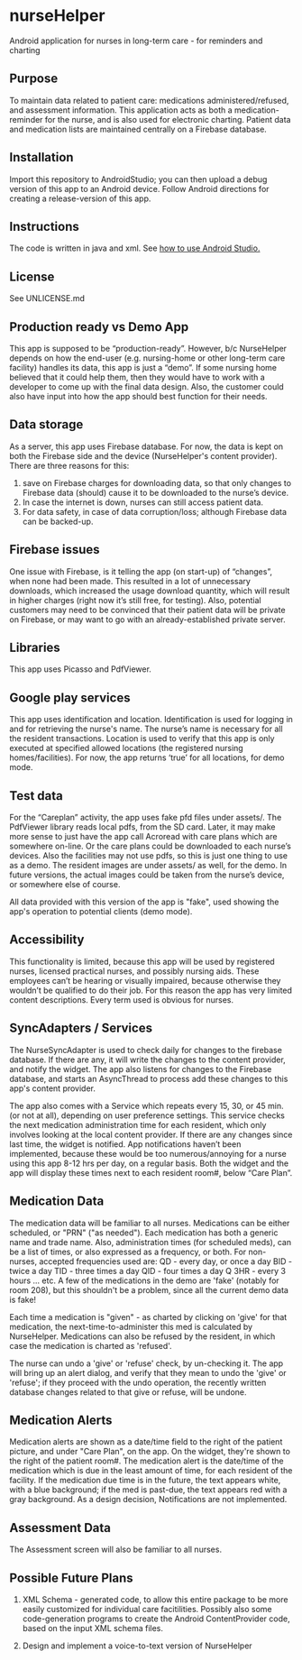 # nurseHelper
Android application for nurses in long-term care - for reminders and charting

## Purpose
To maintain data related to patient care: medications administered/refused, and 
assessment information.  This application acts as both a medication-reminder 
for the nurse, and is also used for electronic charting.  Patient data and 
medication lists are maintained centrally on a Firebase database.

## Installation
Import this repository to AndroidStudio; you can then upload a debug version
 of this app to an Android device.  Follow Android directions for creating a 
release-version of this app.

## Instructions
The code is written in java and xml.
See [how to use Android Studio.](http://www.instructables.com/id/How-To-Create-An-Android-App-With-Android-Studio/)

## License
See UNLICENSE.md

## Production ready vs Demo App
This app is supposed to be “production-ready”.  However, b/c NurseHelper depends
on how the end-user (e.g. nursing-home or other long-term care facility) handles
its data, this app is just a “demo”.  If some nursing home believed that it could
help them, then they would have to work with a developer to come up with the final
data design.  Also, the customer could also have input into how the app should best
function for their needs.

## Data storage
As a server, this app uses Firebase database.  For now, the data is kept on both the
Firebase side and the device (NurseHelper's content provider).  There are three reasons for this: 
1. save on Firebase charges for downloading data, so that only changes to Firebase
   data (should) cause it to be downloaded to the nurse’s device.
2. In case the internet is down, nurses can still access patient data.
3. For data safety, in case of data corruption/loss; although Firebase data can be
   backed-up.

## Firebase issues
One issue with Firebase, is it telling the app (on start-up) of “changes”, when 
none had been made.  This resulted in a lot of unnecessary downloads, which increased
the usage download quantity, which will result in higher charges (right now it’s still
free, for testing).  Also, potential customers may need to be convinced that their
patient data will be private on Firebase, or may want to go with an already-established 
private server.

## Libraries
This app uses Picasso and PdfViewer.

## Google play services
This app uses identification and location.  Identification is used for logging in and
for retrieving the nurse's name.  The nurse’s name is necessary for all the resident
transactions.  Location is used to verify that this app is only executed at specified
allowed locations (the registered nursing homes/facilities).  For now, the app returns
‘true’ for all locations, for demo mode.

## Test data
For the “Careplan” activity, the app uses fake pfd files under assets/.  The PdfViewer 
library reads local pdfs, from the SD card.  Later, it may make more sense to just
have the app call Acroread with care plans which are somewhere on-line.  Or the
care plans could be downloaded to each nurse’s devices.  Also the facilities may not 
use pdfs, so this is just one thing to use as a demo.  The resident images are under
assets/ as well, for the demo.  In future versions, the actual images could be taken
from the nurse’s device, or somewhere else of course.

All data provided with this version of the app is "fake", used showing the app's operation
to potential clients (demo mode).

## Accessibility
This functionality is limited, because this app will be used by registered nurses, licensed
practical nurses, and possibly nursing aids.  These employees can’t be hearing or visually
impaired, because otherwise they wouldn’t be qualified to do their job.  For this reason 
the app has very limited content descriptions.  Every term used is obvious for nurses.

## SyncAdapters / Services
The NurseSyncAdapter is used to check daily for changes to the firebase database.  If there
are any, it will write the changes to the content provider, and notify the widget.  The app
also listens for changes to the Firebase database, and starts an AsyncThread to process add
these changes to this app's content provider.

The app also comes with a Service which repeats every 15, 30, or 45 min. (or not at all),
depending on user preference settings.  This service checks the next medication administration
time for each resident, which only involves looking at the local content provider.  If there
are any changes since last time, the widget is notified.  App notifications haven’t been 
implemented, because these would be too numerous/annoying for a nurse using this app 8-12 hrs 
per day, on a regular basis.  Both the widget and the app will display these times next to each 
resident room#, below “Care Plan”.

## Medication Data
The medication data will be familiar to all nurses.  Medications can be either scheduled, or "PRN"
("as needed").  Each medication has both a generic name and trade name.  Also, administration times
(for scheduled meds), can be a list of times, or also expressed as a frequency, or both.  For non-
nurses, accepted frequencies used are:
QD - every day, or once a day
BID - twice a day
TID - three times a day
QID - four times a day
Q 3HR - every 3 hours ... etc.
A few of the medications in the demo are 'fake' (notably for room 208), but this shouldn't be a 
problem, since all the current demo data is fake!

Each time a medication is "given" - as charted by clicking on 'give' for that medication, the 
next-time-to-administer this med is calculated by NurseHelper.  Medications can also be refused
by the resident, in which case the medication is charted as 'refused'.

The nurse can undo a 'give' or 'refuse' check, by un-checking it.  The app will bring up an alert
dialog, and verify that they mean to undo the 'give' or 'refuse'; if they proceed with the undo 
operation, the recently written database changes related to that give or refuse, will be undone.

## Medication Alerts
Medication alerts are shown as a date/time field to the right of the patient picture, and under
"Care Plan", on the app.  On the widget, they're shown to the right of the patient room#.  The
medication alert is the date/time of the medication which is due in the least amount of time, for 
each resident of the facility.  If the medication due time is in the future, the text appears white,
with a blue background; if the med is past-due, the text appears red with a gray background.  As
a design decision, Notifications are not implemented.

## Assessment Data
The Assessment screen will also be familiar to all nurses.


## Possible Future Plans
1. XML Schema - generated code, to allow this entire package to be more easily 
customized for individual care facitilities.  Possibly also some code-generation 
programs to create the Android ContentProvider code, based on the input XML schema
files.

2. Design and implement a voice-to-text version of NurseHelper
